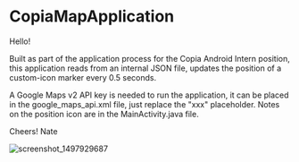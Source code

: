 # CopiaMapApplication
Hello!

Built as part of the application process for the Copia Android Intern position, this application reads from an 
internal JSON file, updates the position of a custom-icon marker every 0.5 seconds.

A Google Maps v2 API key is needed to run the application, it can be placed in the google_maps_api.xml file,
just replace the "xxx" placeholder. Notes on the position icon are in the MainActivity.java file.

Cheers!
Nate


![screenshot_1497929687](https://user-images.githubusercontent.com/20374642/27315493-ca24f6ee-552e-11e7-8897-6b3cca3fea8f.png)
